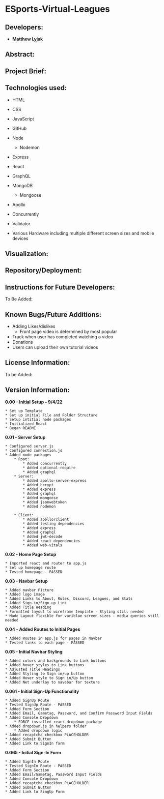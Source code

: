 # ESports-Virtual-Leagues

## Developers:

* **Matthew Lyjak**


## Abstract:



## Project Brief:


## Technologies used:

* HTML
* CSS
* JavaScript
* GitHub
* Node
    * Nodemon 
* Express
* React
* GraphQL
* MongoDB
    * Mongoose
* Apollo
* Concurrently
* Validator

* Various Hardware including multiple different screen sizes and mobile devices

## Visualization:

## Repository/Deployment:



## Instructions for Future Developers:

To Be Added:

## Known Bugs/Future Additions:

* Adding Likes/dislikes
    * Front page video is determined by most popular
* Track when user has completed watching a video
* Donations
* Users can upload their own tutorial videos

## License Information:

To be Added:

## Version Information:

**0.00 - Initial Setup - 9/4/22**

    * Set up Template
    * Set up initial File and Folder Structure
    * Setup intitial node packages
    * Initialized React
    * Began README

**0.01 - Server Setup**

    * Configured server.js
    * Configured connection.js
    * Added node packages
        * Root:
            * Added concurrently
            * Added optional-require
            * Added graphql
        * Server:
            * Added apollo-server-express
            * Added bcrypt
            * Added express
            * Added graphql
            * Added mongoose
            * Added jsonwebtoken
            * Added nodemon

        * Client:
            * Added apollo/client
            * Added testing dependencies
            * Added express
            * Added graphql
            * Added jwt-decode
            * Added react dependencies
            * Added web-vitals

**0.02 - Home Page Setup**

    * Imported react and router to app.js
    * Set up homepage route
    * Tested homepage - PASSED

**0.03 - Navbar Setup**

    * Added navbar Picture
    * Added logo image
    * Added Links to About, Rules, Discord, Leagues, and Stats
    * Added Sign-in/Sign-up Link
    * Added Title Heading
    * Formatted layout to wireframe template - Styling still needed
    * Made Layout flexible for variblae screen sizes - media queries still needed

**0.04 - Added Routes to Initial Pages**

    * Added Routes in app.js for pages in Navbar
    * Tested links to each page - PASSED

**0.05 - Initial Navbar Styling**

    * Added colors and backgrounds to Link buttons
    * Added hover styles to Link buttons
    * Adjusted Title Headings
    * Added Styling to Sign in/up button
    * Added Hover style to Sign in/Up button
    * Added Net underlay to navebar for texture

**0.061 - Initial Sign-Up Functionality**

    * Added SignUp Route
    * Tested SignUp Route - PASSED
    * Added Form Section
    * Added Email, Gametag, Password, and Confirm Password Input Fields
    * Added Console Dropdown
        * FORCE installed react-dropdown package 
    * Added dropdown.js in helpers folder
        * Added dropdown logic
    * Added recaptcha checkbox PLACEHOLDER
    * Added Submit Button
    * Added Link to SignIn form

**0.065 - Initial Sign-In Form**

    * Added SignIn Route
    * Tested SignIn Route - PASSED
    * Added Form Section
    * Added Email/Gametag, Password Input Fields
    * Added Console Dropdown
    * Added recaptcha checkbox PLACEHOLDER
    * Added Submit Button 
    * Added Link to SingUp Form   

